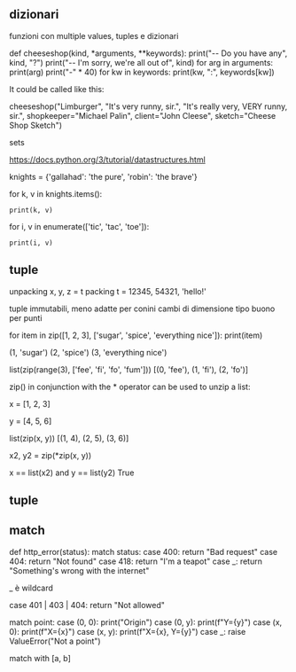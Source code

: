 ## dizionari

funzioni con multiple values, tuples e dizionari

def cheeseshop(kind, *arguments, **keywords):
    print("-- Do you have any", kind, "?")
    print("-- I'm sorry, we're all out of", kind)
    for arg in arguments:
        print(arg)
    print("-" * 40)
    for kw in keywords:
        print(kw, ":", keywords[kw])

It could be called like this:

cheeseshop("Limburger", "It's very runny, sir.",
           "It's really very, VERY runny, sir.",
           shopkeeper="Michael Palin",
           client="John Cleese",
           sketch="Cheese Shop Sketch")

sets

https://docs.python.org/3/tutorial/datastructures.html

knights = {'gallahad': 'the pure', 'robin': 'the brave'}

for k, v in knights.items():

    print(k, v)

for i, v in enumerate(['tic', 'tac', 'toe']):

    print(i, v)


## tuple

unpacking x, y, z = t
packing t = 12345, 54321, 'hello!'


tuple immutabili, meno adatte per conini cambi di dimensione
tipo buono per punti

for item in zip([1, 2, 3], ['sugar', 'spice', 'everything nice']):
    print(item)

(1, 'sugar')
(2, 'spice')
(3, 'everything nice')

list(zip(range(3), ['fee', 'fi', 'fo', 'fum']))
[(0, 'fee'), (1, 'fi'), (2, 'fo')]


zip() in conjunction with the * operator can be used to unzip a list:

x = [1, 2, 3]

y = [4, 5, 6]

list(zip(x, y))
[(1, 4), (2, 5), (3, 6)]

x2, y2 = zip(*zip(x, y))

x == list(x2) and y == list(y2)
True
## tuple


## match

def http_error(status):
    match status:
        case 400:
            return "Bad request"
        case 404:
            return "Not found"
        case 418:
            return "I'm a teapot"
        case _:
            return "Something's wrong with the internet"

_ è wildcard

case 401 | 403 | 404:
    return "Not allowed"


match point:
    case (0, 0):
        print("Origin")
    case (0, y):
        print(f"Y={y}")
    case (x, 0):
        print(f"X={x}")
    case (x, y):
        print(f"X={x}, Y={y}")
    case _:
        raise ValueError("Not a point")



match with [a, b]

